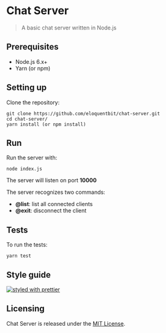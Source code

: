 # Chat Server

> A basic chat server written in Node.js

## Prerequisites
* Node.js 6.x+
* Yarn (or npm)

## Setting up

Clone the repository:

```shell
git clone https://github.com/eloquentbit/chat-server.git
cd chat-server/
yarn install (or npm install)
```

## Run

Run the server with:

```shell
node index.js
```

The server will listen on port __10000__

The server recognizes two commands:

* __@list__: list all connected clients
* __@exit__: disconnect the client

## Tests

To run the tests:

```shell
yarn test
```

## Style guide

[![styled with prettier](https://img.shields.io/badge/styled_with-prettier-ff69b4.svg)](https://github.com/prettier/prettier)
## Licensing

Chat Server is released under the [MIT License](https://opensource.org/licenses/MIT).